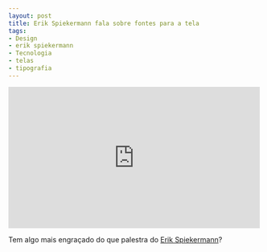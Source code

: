```yaml
---
layout: post
title: Erik Spiekermann fala sobre fontes para a tela
tags:
- Design
- erik spiekermann
- Tecnologia
- telas
- tipografia
---
```


<iframe src="http://player.vimeo.com/video/49744848?title=0&amp;byline=0&amp;portrait=0" width="500" height="281" frameborder="0" webkitAllowFullScreen mozallowfullscreen allowFullScreen></iframe>

Tem algo mais engraçado do que palestra do [Erik Spiekermann](http://spiekermann.com/en/)?
